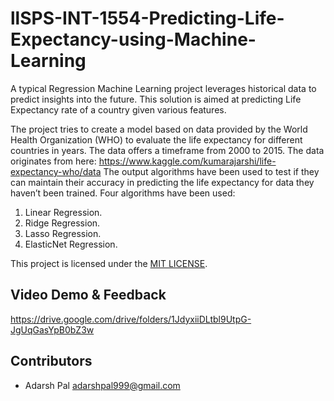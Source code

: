 # llSPS-INT-1554-Predicting-Life-Expectancy-using-Machine-Learning
A typical Regression Machine Learning project leverages historical data to predict insights into the future. This solution is aimed at predicting Life Expectancy rate of a country given various features.

The project tries to create a model based on data provided by the World Health Organization (WHO) to evaluate the life expectancy for different countries in years. The data offers a timeframe from 2000 to 2015. The data originates from here: https://www.kaggle.com/kumarajarshi/life-expectancy-who/data The output algorithms have been used to test if they can maintain their accuracy in predicting the life expectancy for data they haven’t been trained. Four algorithms have been used:

1) Linear Regression.
2) Ridge Regression.
3) Lasso Regression.
4) ElasticNet Regression.

This project is licensed under the [MIT LICENSE](LICENSE.md). 

## Video Demo & Feedback
https://drive.google.com/drive/folders/1JdyxiiDLtbl9UtpG-JgUqGasYpB0bZ3w

## Contributors
- Adarsh Pal <adarshpal999@gmail.com>


